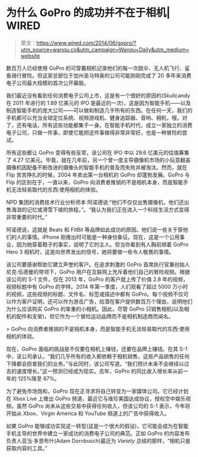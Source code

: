 # 为什么 GoPro 的成功并不在于相机| WIRED

> 原文：<https://www.wired.com/2014/06/gopro/?utm_source=wanqu.co&utm_campaign=Wanqu+Daily&utm_medium=website>

数百万人已经使用 GoPro 的可穿戴相机记录他们的每一次跳伞、无人机飞行、鲨鱼骑行冒险。但这家总部位于加州圣马特奥的公司可能刚刚完成了 20 多年来消费电子公司最大规模的首次公开募股。

我们最近没有看到任何消费电子公司上市，这是有一个很好的原因的(Skullcandy 在 2011 年进行的 1.89 亿美元的 IPO 是最近的一次)，这是因为智能手机——以及制造智能手机的庞大公司——可以做和制造几乎所有的东西。在任何一天，我们的手机都可以充当全球定位系统、视频游戏机、健身追踪器、音响、相机，哦，对了，还有电话，所有这些功能都集于一身。在智能手机时代，成立一家独立的消费电子公司，只做一件事，即使它能把这件事做得非常非常好，也是一种冒险的尝试。

所有这些都让 GoPro 变得有些反常，该公司在 IPO 中以 29.6 亿美元的估值筹集了 4.27 亿美元。毕竟，就在几年前，另一个曾一度主导摄像机市场的小玩意翻盖摄像机因配备不断改进的摄像头的智能手机的普及而失败并被淘汰。然而，就在 Flip 苦苦挣扎的时候，2004 年卖出第一台相机的 GoPro 却蓬勃发展。GoPro 与 Flip 的区别在于，一直以来，GoPro 向消费者推销的不是相机本身，而是智能手机无法轻易取代的东西:使用相机的体验。

NPD 集团的消费技术行业分析师本·阿诺德说:“他们不仅仅出售摄像机，他们还出售海浪的记忆或滑雪下坡的旅程。”。“我认为我们正在进入一个科技生活方式变得非常重要的时代。”

阿诺德说，这就是 Beats 和 FitBit 等品牌如此成功的原因。他们说一些关于穿他们的人的事情。iPhone 刚推出时可能是一种身份象征。现在，这是一个公用事业，因为她穿着鞋子的事实，说明了它的主人。但当你看到有人胸前绑着 GoPro Hero 3 相机时，这是向世界发出的信号，她将要做一些令人敬畏的事情。

该公司要感谢帮助它建立声誉的客户。在追求刺激的 GoPro 首席执行官兼创始人尼克·伍德曼的带领下，GoPro 用户在互联网上充斥着他们自己的冒险视频。根据该公司的 S-1 文件，仅在 2013 年，GoPro 的客户就上传了价值 2.8 年的视频，视频标题中有 GoPro 的字样。2014 年第一季度，人们观看了超过 5000 万小时的视频，这些视频的标题、文件名、标签或描述中都有 GoPro。每个视频不仅可以作为客户证明，还可以作为游击广告，给潜在客户提供数百万个理由，说明他们为什么应该购买 GoPro 的笨重的小相机。因此，尽管 GoPro 只销售相机(以及相机的配件和支架)，但它作为一个冒险运动品牌而不是相机制造商而闻名。

 <inline-embed name="inset-left  " attrs="[object Object]" childtypes="" contenttype="callout:inset-left  ">> GoPro 向消费者推销的不是相机本身，而是智能手机无法轻易取代的东西:使用相机的体验。</inline-embed> 

现在，GoPro 面临的挑战是不仅要在相机上赚钱，还要在品牌上赚钱。在其 S-1 中，该公司承认，“我们几乎所有的收入都依赖于相机销售，这些产品销售的任何下降都会损害我们的业务。”与此同时，该公司写道，“我们预计未来不会继续以过去的速度增长。”这一预测已经成为现实。去年，GoPro 的同比收入增长率从前一年的 125%降至 87%。

为了避免市场饱和，GoPro 现在正寻求将自己转变为一家媒体公司。它已经计划在 Xbox Live 上推出 GoPro 频道，最近它与维珍美国达成协议，授权空中娱乐视频。虽然 GoPro 尚未从这些交易中获得任何收入，但该公司的 S-1 表示，今年将开始从 Xbox、Virgin America 和 YouTube 频道上的广告中获得收入。

如果 GoPro 能够成功实现这一转型(这是一个很大的假设)，它可能会成为在智能手机主导的世界中建立一家成功的消费电子公司的典范。正如 GoPro 的内容发布负责人亚当·多恩布什(Adam Dornbusch)最近为 *Variety* 总结的那样，“相机只是获取内容的工具。”